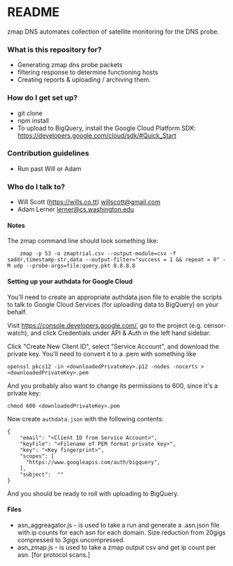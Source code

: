# README #

zmap DNS automates collection of satellite monitoring for the DNS probe.

### What is this repository for? ###

* Generating zmap dns probe packets
* filtering response to determine functioning hosts
* Creating reports & uploading / archiving them.

### How do I get set up? ###

* git clone
* npm install
* To upload to BigQuery, install the Google Cloud Platform SDK: https://developers.google.com/cloud/sdk/#Quick_Start

### Contribution guidelines ###

* Run past Will or Adam

### Who do I talk to? ###

* Will Scott (https://wills.co.tt) <willscott@gmail.com>
* Adam Lerner <lerner@cs.washington.edu>


#### Notes ####

The zmap command line should look something like:

```
    zmap -p 53 -o zmaptrial.csv --output-module=csv -f saddr,timestamp-str,data --output-filter="success = 1 && repeat = 0" -M udp --probe-args=file:query.pkt 8.8.8.8
```

#### Setting up your authdata for Google Cloud ####

You'll need to create an appropriate authdata.json file to enable the scripts
to talk to Google Cloud Services (for uploading data to BigQuery) on your behalf.

Visit https://console.developers.google.com/, go to the project (e.g. censor-watch),
and click Credentials under API & Auth in the left hand sidebar.

Click "Create New Client ID", select "Service Account", and download the private key.
You'll need to convert it to a .pem with something like

    openssl pkcs12 -in <downloadedPrivateKey>.p12 -nodes -nocerts > <downloadedPrivateKey>.pem

And you probably also want to change its permissions to 600, since it's a private key:

    chmod 600 <downloadedPrivateKey>.pem

Now create `authdata.json` with the following contents:

    {
        "email": "<Client ID from Service Account>",
        "keyFile": "<Filename of PEM format private key>",
        "key": "<Key fingerprint>",
        "scopes": [
          "https://www.googleapis.com/auth/bigquery",
        ],
        "subject":  ""
    }

And you should be ready to roll with uploading to BigQuery.

#### Files ####
* asn_aggreagator.js  - is used to take a run and generate a .asn.json file with ip counts for each asn for each domain. Size reduction from 20gigs compressed to 3gigs uncompressed.
* asn_zmap.js - is used to take a zmap output csv and get ip count per asn. [for protocol scans.]